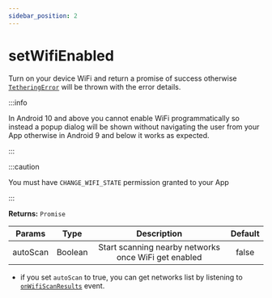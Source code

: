 ```yaml
---
sidebar_position: 2
---
```


# setWifiEnabled
Turn on your device WiFi and return a promise of success otherwise [`TetheringError`](/docs/wifi/api-reference/objects#tetheringerror) will be thrown with the error details.

:::info

In Android 10 and above you cannot enable WiFi programmatically so instead a popup dialog will be shown without navigating the user from your App otherwise in Android 9 and below it works as expected.

:::

:::caution

You must have `CHANGE_WIFI_STATE` permission granted to your App

:::

**Returns:** `Promise`

| Params | Type | Description | Default
| ------- | :-----: | :-----: | :-----: |
| autoScan | Boolean | Start scanning nearby networks once WiFi get enabled | false |

- if you set `autoScan` to true, you can get networks list by listening to [`onWifiScanResults`](/docs/wifi/api-reference/events#onwifiscanresults) event.



